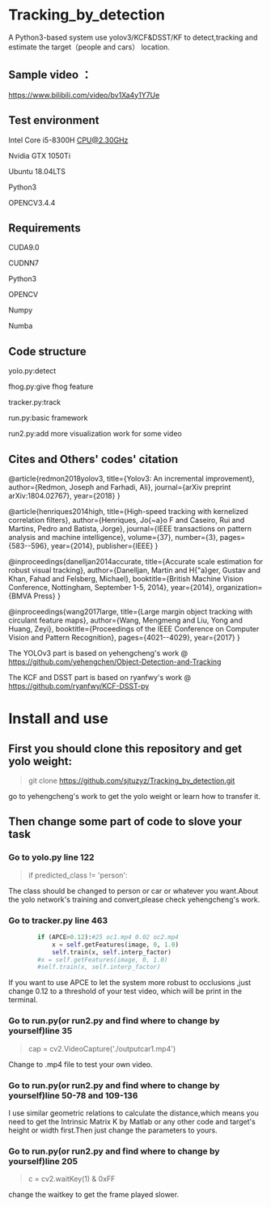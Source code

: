 # Tracking_by_detection
A Python3-based system use yolov3/KCF&amp;DSST/KF to detect,tracking and estimate the target（people and cars） location.

## Sample video ：

https://www.bilibili.com/video/bv1Xa4y1Y7Ue

## Test environment

Intel Core i5-8300H CPU@2.30GHz

Nvidia GTX 1050Ti

Ubuntu 18.04LTS

Python3

OPENCV3.4.4

## Requirements

CUDA9.0

CUDNN7

Python3

OPENCV

Numpy

Numba

## Code structure

yolo.py:detect 

fhog.py:give fhog feature

tracker.py:track

run.py:basic framework

run2.py:add more visualization work for some video

## Cites and Others' codes' citation
@article{redmon2018yolov3,
  title={Yolov3: An incremental improvement},
  author={Redmon, Joseph and Farhadi, Ali},
  journal={arXiv preprint arXiv:1804.02767},
  year={2018}
}

@article{henriques2014high,
  title={High-speed tracking with kernelized correlation filters},
  author={Henriques, Jo{\~a}o F and Caseiro, Rui and Martins, Pedro and Batista, Jorge},
  journal={IEEE transactions on pattern analysis and machine intelligence},
  volume={37},
  number={3},
  pages={583--596},
  year={2014},
  publisher={IEEE}
}

@inproceedings{danelljan2014accurate,
  title={Accurate scale estimation for robust visual tracking},
  author={Danelljan, Martin and H{\"a}ger, Gustav and Khan, Fahad and Felsberg, Michael},
  booktitle={British Machine Vision Conference, Nottingham, September 1-5, 2014},
  year={2014},
  organization={BMVA Press}
}

@inproceedings{wang2017large,
  title={Large margin object tracking with circulant feature maps},
  author={Wang, Mengmeng and Liu, Yong and Huang, Zeyi},
  booktitle={Proceedings of the IEEE Conference on Computer Vision and Pattern Recognition},
  pages={4021--4029},
  year={2017}
}

The YOLOv3 part is based on yehengcheng's work @ https://github.com/yehengchen/Object-Detection-and-Tracking

The KCF and DSST part is based on ryanfwy's work @ https://github.com/ryanfwy/KCF-DSST-py

# Install and use
## First you should clone this repository and get yolo weight:

> git clone https://github.com/sjtuzyz/Tracking_by_detection.git

go to yehengcheng's work to get the yolo weight or learn how to transfer it.

## Then change some part of code to slove your task

### Go to yolo.py line 122 

> if  predicted_class != 'person':

The class should be changed to person or car or whatever you want.About the yolo network's training and convert,please check yehengcheng's work.

### Go to tracker.py line 463

```python
        if (APCE>0.12):#25 oc1.mp4 0.02 oc2.mp4
            x = self.getFeatures(image, 0, 1.0)
            self.train(x, self.interp_factor)
        #x = self.getFeatures(image, 0, 1.0)
        #self.train(x, self.interp_factor)
```

If you want to use APCE to let the system more robust to occlusions ,just change 0.12 to a threshold of your test video, which will be print in the terminal.

### Go to run.py(or run2.py and find where to change by yourself)line 35

> cap = cv2.VideoCapture('./outputcar1.mp4')

Change to .mp4 file to test your own video.

### Go to run.py(or run2.py and find where to change by yourself)line 50-78 and 109-136

I use similar geometric relations to calculate the distance,which means you need to get the Intrinsic Matrix K by Matlab or any other code and target's height or width first.Then just change the parameters to yours.

### Go to run.py(or run2.py and find where to change by yourself)line 205

> c = cv2.waitKey(1) & 0xFF

change the waitkey to get the frame played slower.
